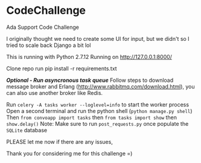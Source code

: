 # CodeChallenge
Ada Support Code Challenge

I originally thought we need to create some UI for input, but we didn't so I tried to scale back Django a bit lol

This is running with Python 2.7.12
Running on http://127.0.0.1:8000/

Clone repo 
run pip install -r requirements.txt

***Optional - Run asyncronous task queue***
Follow steps to download message broker and Erlang (http://www.rabbitmq.com/download.html), you can also use another broker like Redis. 

Run `celery -A tasks worker --loglevel=info` to start the worker process
Open a second terminal and run the python shell (`python manage.py shell`)
Then `from convoapp import tasks` then `from tasks import show` 
then `show.delay()` Note: Make sure to run `post_requests.py` once populate the `SQLite` database 

PLEASE let me now if there are any issues,

Thank you for considering me for this challenge =)
